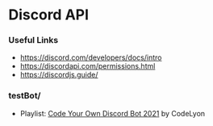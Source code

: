 # Discord API

### Useful Links
- https://discord.com/developers/docs/intro
- https://discordapi.com/permissions.html
- https://discordjs.guide/

### testBot/
- Playlist: [Code Your Own Discord Bot 2021](https://www.youtube.com/playlist?list=PLbbLC0BLaGjpyzN1rg-gK4dUqbn8eJQq4) by CodeLyon